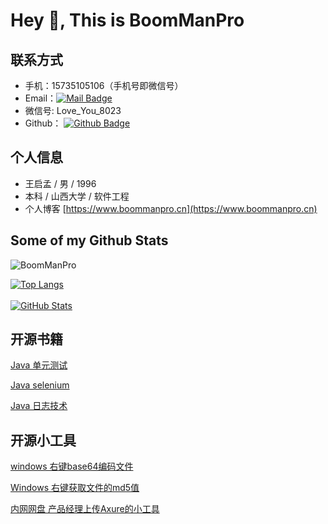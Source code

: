 # Hey 👋, This is BoomManPro

## 联系方式

- 手机：15735105106（手机号即微信号）
- Email：[![Mail Badge](https://img.shields.io/badge/-boommanpro@gmail.com-c14438?style=flat&logo=Gmail&logoColor=white&link=mailto:boommanpro@gmail.com)](mailto:boommanpro@gmail.com)
- 微信号: Love_You_8023
- Github： [![Github Badge](https://img.shields.io/badge/-BoomManPro-grey?style=flat&logo=github&logoColor=white&link=https://github.com/BoomManPro/)](https://www.github.com/BoomManPro/)

## 个人信息

 - 王启孟 / 男 / 1996 
 - 本科 / 山西大学 / 软件工程
 - 个人博客 [https://www.boommanpro.cn](https://www.boommanpro.cn)

## Some of my Github Stats
<p align=left> <img src=https://komarev.com/ghpvc/?username=BoomManPro alt=BoomManPro /> </p>

<a href="https://github.com/BoomManPro">
  <img align="center" alt="Top Langs" src="https://github-readme-stats.vercel.app/api/top-langs/?username=BoomManPro&layout=compact" />
</a>
</br>
</br>
<a href="https://github.com/BoomManPro">
  <img align="center" alt="GitHub Stats" src="https://github-readme-stats.vercel.app/api?username=BoomManPro&show_icons=true&include_all_commits=true" />
</a>


<!--
**BoomManPro/BoomManPro** is a ✨ _special_ ✨ repository because its `README.md` (this file) appears on your GitHub profile.

Here are some ideas to get you started:

- 🔭 I’m currently working on ...
- 🌱 I’m currently learning ...
- 👯 I’m looking to collaborate on ...
- 🤔 I’m looking for help with ...
- 💬 Ask me about ...
- 📫 How to reach me: ...
- 😄 Pronouns: ...
- ⚡ Fun fact: ...

Languages and Tools:

<code><img height="20" src="https://raw.githubusercontent.com/github/explore/80688e429a7d4ef2fca1e82350fe8e3517d3494d/topics/java/java.png" alt="java"></code>
<code><img height="20" src="https://raw.githubusercontent.com/github/explore/80688e429a7d4ef2fca1e82350fe8e3517d3494d/topics/python/python.png" alt="python"></code>
<code><img height="20" src="https://raw.githubusercontent.com/github/explore/80688e429a7d4ef2fca1e82350fe8e3517d3494d/topics/cpp/cpp.png" alt="cpp"></code>

-->

## 开源书籍
[Java 单元测试](https://boommanpro.github.io/unit-test/#/)

[Java selenium](https://boommanpro.github.io/java-selenium-crawler/#/)

[Java 日志技术](https://boommanpro.github.io/java-logging-framework/#/) 

## 开源小工具

[windows 右键base64编码文件](https://github.com/boommanpro/go-base64)

[Windows 右键获取文件的md5值](https://github.com/boommanpro/go-md5-windows)

[内网网盘 产品经理上传Axure的小工具](https://github.com/boommanpro/web-folder-upload)
